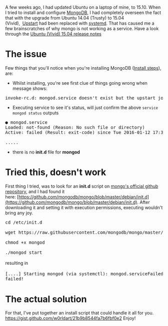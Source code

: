 A few weeks ago, I had updated Ubuntu on a laptop of mine, to 15.10\. When I tried to install and configure [MongoDB](http://mongodb.com), I had completely overseen the fact that with the upgrade from Ubuntu 14.04 (Trusty) to 15.04 (Vivid),  [Upstart](http://upstart.ubuntu.com/) had been replaced with [systemd](http://freedesktop.org/wiki/Software/systemd/). That has caused me a few brainscratches of why mongo is not working as a service. Have a look through the [Ubuntu (Vivid) 15.04 release notes](https://wiki.ubuntu.com/VividVervet/ReleaseNotes)  

# The issue

Few things that you'll notice when you're installing MongoDB ([Install steps](https://docs.mongodb.org/manual/tutorial/install-mongodb-on-ubuntu/#import-the-public-key-used-by-the-package-management-system)), are:

*   Whilst installing, you're see first clue of things going wrong when message shows:

<pre class="EnlighterJSRAW" data-enlighter-language="null">invoke-rc.d: mongod.service doesn't exist but the upstart job does. Nothing to start or stop until a systemd or init job is present.</pre>

*   Executing service to see it's status, will just confirm the above `service mongod status` outputs

<pre class="EnlighterJSRAW" data-enlighter-language="null">● mongod.service
Loaded: not-found (Reason: No such file or directory)
Active: failed (Result: exit-code) since Tue 2016-01-12 17:37:43 GMT; 6min ago

.....</pre>

*   there is no **init.d** file for **mongod**

# Tried this, doesn't work

First thing I tried, was to look for an **init.d** script on [mongo's official github repository](https://github.com/mongodb/mongo/), and I had found it here: [https://github.com/mongodb/mongo/blob/master/debian/init.d](https://github.com/mongodb/mongo/blob/master/debian/init.d). After downloading it and setting it with execution permissions, executing wouldn't bring any joy.

<pre class="EnlighterJSRAW" data-enlighter-language="null">cd /etc/init.d

wget https://raw.githubusercontent.com/mongodb/mongo/master/debian/init.d -O mongod

chmod +x mongod

./mongod start</pre>

<span style="line-height: 1.75em;">resulting in</span>

<pre class="EnlighterJSRAW" data-enlighter-language="null">[....] Starting mongod (via systemctl): mongod.serviceFailed to start mongod.service: Unit mongod.service failed to load: No such file or directory.
failed!</pre>

# The actual solution

For that, I've put together an install script that could handle it all for you. https://gist.github.com/w0rldart/21b9b8544fa7b6fbf0e2 Enjoy!
